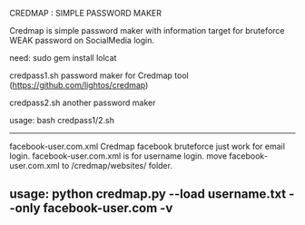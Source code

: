 CREDMAP : SIMPLE PASSWORD MAKER

Credmap is simple password maker with information target for bruteforce WEAK password on SocialMedia login.

need:
sudo gem install lolcat

credpass1.sh
password maker for Credmap tool (https://github.com/lightos/credmap)

credpass2.sh
another password maker

usage:
bash credpass1/2.sh


-----
facebook-user.com.xml
Credmap facebook bruteforce just work for email login.
facebook-user.com.xml is for username login.
move facebook-user.com.xml to /credmap/websites/ folder.

usage:
python credmap.py --load username.txt --only facebook-user.com -v
-----